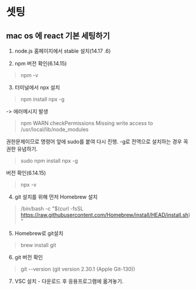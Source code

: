 
# 셋팅

## mac os 에 react 기본 세팅하기



1. node.js 홈페이지에서 stable 설치(14.17 .6)

2. npm 버전 확인(6.14.15)
> npm -v 

3. 터미널에서 npx 설치
> npm install npx -g

  -> 에러메시지 발생

> npm WARN checkPermissions Missing write access to /usr/local/lib/node_modules

권한문제이므로 명령어 앞에 sudo를 붙여 다시 진행. -g로 전역으로 설치하는 경우 꼭 권한 유념하기.
> sudo npm install npx -g

버전 확인(6.14.15)
> npx -v 
4. git 설치를 위해 먼저 Homebrew 설치
> /bin/bash -c "$(curl -fsSL https://raw.githubusercontent.com/Homebrew/install/HEAD/install.sh)"

5. Homebrew로 git설치
>  brew install git

6. git 버전 확인
> git --version (git version 2.30.1 (Apple Git-130))

7. VSC 설치 - 다운로드 후 응용프로그램에 옮겨놓기.

<!-- 2021.09.12-->